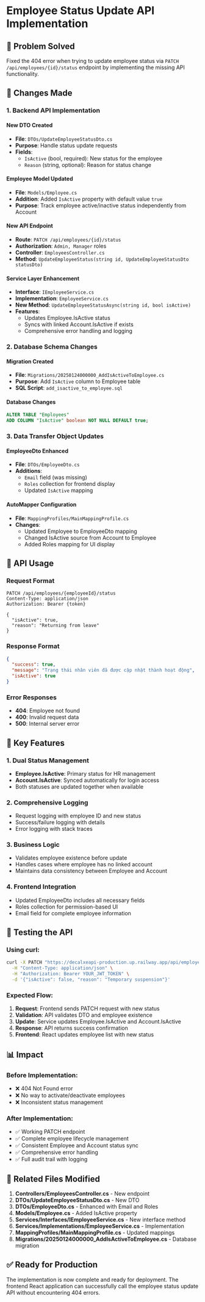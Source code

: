 # Employee Status Update API Implementation

## 🎯 Problem Solved
Fixed the 404 error when trying to update employee status via `PATCH /api/employees/{id}/status` endpoint by implementing the missing API functionality.

## 🔧 Changes Made

### 1. Backend API Implementation

#### New DTO Created
- **File**: `DTOs/UpdateEmployeeStatusDto.cs`
- **Purpose**: Handle status update requests
- **Fields**:
  - `IsActive` (bool, required): New status for the employee
  - `Reason` (string, optional): Reason for status change

#### Employee Model Updated
- **File**: `Models/Employee.cs`
- **Addition**: Added `IsActive` property with default value `true`
- **Purpose**: Track employee active/inactive status independently from Account

#### New API Endpoint
- **Route**: `PATCH /api/employees/{id}/status`
- **Authorization**: `Admin, Manager` roles
- **Controller**: `EmployeesController.cs`
- **Method**: `UpdateEmployeeStatus(string id, UpdateEmployeeStatusDto statusDto)`

#### Service Layer Enhancement
- **Interface**: `IEmployeeService.cs`
- **Implementation**: `EmployeeService.cs` 
- **New Method**: `UpdateEmployeeStatusAsync(string id, bool isActive)`
- **Features**:
  - Updates Employee.IsActive status
  - Syncs with linked Account.IsActive if exists
  - Comprehensive error handling and logging

### 2. Database Schema Changes

#### Migration Created
- **File**: `Migrations/20250124000000_AddIsActiveToEmployee.cs`
- **Purpose**: Add `IsActive` column to Employee table
- **SQL Script**: `add_isactive_to_employee.sql`

#### Database Changes
```sql
ALTER TABLE "Employees" 
ADD COLUMN "IsActive" boolean NOT NULL DEFAULT true;
```

### 3. Data Transfer Object Updates

#### EmployeeDto Enhanced
- **File**: `DTOs/EmployeeDto.cs`
- **Additions**:
  - `Email` field (was missing)
  - `Roles` collection for frontend display
  - Updated `IsActive` mapping

#### AutoMapper Configuration
- **File**: `MappingProfiles/MainMappingProfile.cs`
- **Changes**:
  - Updated Employee to EmployeeDto mapping
  - Changed IsActive source from Account to Employee
  - Added Roles mapping for UI display

## 🔄 API Usage

### Request Format
```http
PATCH /api/employees/{employeeId}/status
Content-Type: application/json
Authorization: Bearer {token}

{
  "isActive": true,
  "reason": "Returning from leave"
}
```

### Response Format
```json
{
  "success": true,
  "message": "Trạng thái nhân viên đã được cập nhật thành hoạt động",
  "isActive": true
}
```

### Error Responses
- **404**: Employee not found
- **400**: Invalid request data
- **500**: Internal server error

## 🎯 Key Features

### 1. Dual Status Management
- **Employee.IsActive**: Primary status for HR management
- **Account.IsActive**: Synced automatically for login access
- Both statuses are updated together when available

### 2. Comprehensive Logging
- Request logging with employee ID and new status
- Success/failure logging with details
- Error logging with stack traces

### 3. Business Logic
- Validates employee existence before update
- Handles cases where employee has no linked account
- Maintains data consistency between Employee and Account

### 4. Frontend Integration
- Updated EmployeeDto includes all necessary fields
- Roles collection for permission-based UI
- Email field for complete employee information

## 🚀 Testing the API

### Using curl:
```bash
curl -X PATCH "https://decalxeapi-production.up.railway.app/api/employees/EMP001/status" \
  -H "Content-Type: application/json" \
  -H "Authorization: Bearer YOUR_JWT_TOKEN" \
  -d '{"isActive": false, "reason": "Temporary suspension"}'
```

### Expected Flow:
1. **Request**: Frontend sends PATCH request with new status
2. **Validation**: API validates DTO and employee existence
3. **Update**: Service updates Employee.IsActive and Account.IsActive
4. **Response**: API returns success confirmation
5. **Frontend**: React updates employee list with new status

## 📊 Impact

### Before Implementation:
- ❌ 404 Not Found error
- ❌ No way to activate/deactivate employees
- ❌ Inconsistent status management

### After Implementation:
- ✅ Working PATCH endpoint
- ✅ Complete employee lifecycle management
- ✅ Consistent Employee and Account status sync
- ✅ Comprehensive error handling
- ✅ Full audit trail with logging

## 🔗 Related Files Modified

1. **Controllers/EmployeesController.cs** - New endpoint
2. **DTOs/UpdateEmployeeStatusDto.cs** - New DTO
3. **DTOs/EmployeeDto.cs** - Enhanced with Email and Roles
4. **Models/Employee.cs** - Added IsActive property
5. **Services/Interfaces/IEmployeeService.cs** - New interface method
6. **Services/Implementations/EmployeeService.cs** - Implementation
7. **MappingProfiles/MainMappingProfile.cs** - Updated mappings
8. **Migrations/20250124000000_AddIsActiveToEmployee.cs** - Database migration

## ✅ Ready for Production

The implementation is now complete and ready for deployment. The frontend React application can successfully call the employee status update API without encountering 404 errors.